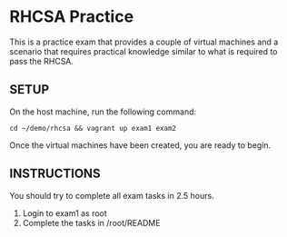 # RHCSA Practice

This is a practice exam that provides a couple of virtual machines and a scenario that requires practical knowledge similar to what is required to pass the RHCSA.

## SETUP

On the host machine, run the following command:
```
cd ~/demo/rhcsa && vagrant up exam1 exam2
```

Once the virtual machines have been created, you are ready to begin.

## INSTRUCTIONS
You should try to complete all exam tasks in 2.5 hours.

1. Login to exam1 as root
1. Complete the tasks in /root/README
